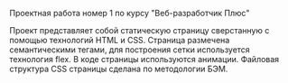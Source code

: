 Проектная работа номер 1 по курсу "Веб-разработчик Плюс"

Проект представляет собой статическую страницу сверстанную с помощью технологий HTML и CSS.
Страница размечена семантическими тегами, для построения сетки используется технология flex.
В коде страницы используются анимации.
Файловая структура CSS страницы сделана по методологии БЭМ.
